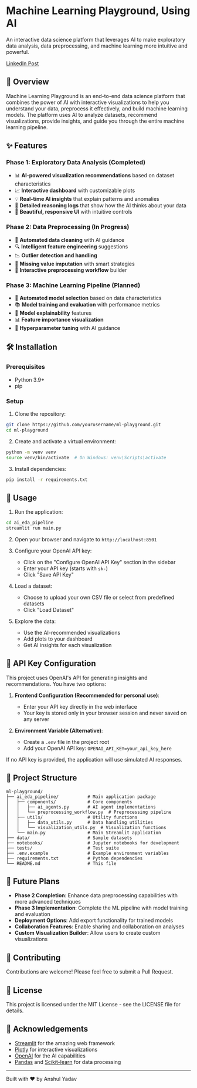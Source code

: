 # Machine Learning Playground, Using AI

An interactive data science platform that leverages AI to make exploratory data analysis, data preprocessing, and machine learning more intuitive and powerful.

[LinkedIn Post](https://www.linkedin.com/feed/update/urn:li:activity:7305473264347230208/)

## 🚀 Overview

Machine Learning Playground is an end-to-end data science platform that combines the power of AI with interactive visualizations to help you understand your data, preprocess it effectively, and build machine learning models. The platform uses AI to analyze datasets, recommend visualizations, provide insights, and guide you through the entire machine learning pipeline.

## ✨ Features

### Phase 1: Exploratory Data Analysis (Completed)
- 📊 **AI-powered visualization recommendations** based on dataset characteristics
- 📈 **Interactive dashboard** with customizable plots
- 💡 **Real-time AI insights** that explain patterns and anomalies
- 📝 **Detailed reasoning logs** that show how the AI thinks about your data
- 🎨 **Beautiful, responsive UI** with intuitive controls

### Phase 2: Data Preprocessing (In Progress)
- 🧹 **Automated data cleaning** with AI guidance
- 🔍 **Intelligent feature engineering** suggestions
- 📉 **Outlier detection and handling**
- 🧩 **Missing value imputation** with smart strategies
- 🔄 **Interactive preprocessing workflow** builder

### Phase 3: Machine Learning Pipeline (Planned)
- 🤖 **Automated model selection** based on data characteristics
- 📚 **Model training and evaluation** with performance metrics
- 🔮 **Model explainability** features
- 📊 **Feature importance visualization**
- 🔄 **Hyperparameter tuning** with AI guidance

## 🛠️ Installation

### Prerequisites
- Python 3.9+
- pip

### Setup

1. Clone the repository:
```bash
git clone https://github.com/yourusername/ml-playground.git
cd ml-playground
```

2. Create and activate a virtual environment:
```bash
python -m venv venv
source venv/bin/activate  # On Windows: venv\Scripts\activate
```

3. Install dependencies:
```bash
pip install -r requirements.txt
```

## 🚀 Usage

1. Run the application:
```bash
cd ai_eda_pipeline
streamlit run main.py
```

2. Open your browser and navigate to `http://localhost:8501`

3. Configure your OpenAI API key:
   - Click on the "Configure OpenAI API Key" section in the sidebar
   - Enter your API key (starts with `sk-`)
   - Click "Save API Key"

4. Load a dataset:
   - Choose to upload your own CSV file or select from predefined datasets
   - Click "Load Dataset"

5. Explore the data:
   - Use the AI-recommended visualizations
   - Add plots to your dashboard
   - Get AI insights for each visualization

## 🔑 API Key Configuration

This project uses OpenAI's API for generating insights and recommendations. You have two options:

1. **Frontend Configuration (Recommended for personal use)**:
   - Enter your API key directly in the web interface
   - Your key is stored only in your browser session and never saved on any server

2. **Environment Variable (Alternative)**:
   - Create a `.env` file in the project root
   - Add your OpenAI API key: `OPENAI_API_KEY=your_api_key_here`

If no API key is provided, the application will use simulated AI responses.

## 📁 Project Structure

```
ml-playground/
├── ai_eda_pipeline/           # Main application package
│   ├── components/            # Core components
│   │   ├── ai_agents.py       # AI agent implementations
│   │   └── preprocessing_workflow.py  # Preprocessing pipeline
│   ├── utils/                 # Utility functions
│   │   ├── data_utils.py      # Data handling utilities
│   │   └── visualization_utils.py  # Visualization functions
│   └── main.py                # Main Streamlit application
├── data/                      # Sample datasets
├── notebooks/                 # Jupyter notebooks for development
├── tests/                     # Test suite
├── .env.example               # Example environment variables
├── requirements.txt           # Python dependencies
└── README.md                  # This file
```

## 🔮 Future Plans

- **Phase 2 Completion**: Enhance data preprocessing capabilities with more advanced techniques
- **Phase 3 Implementation**: Complete the ML pipeline with model training and evaluation
- **Deployment Options**: Add export functionality for trained models
- **Collaboration Features**: Enable sharing and collaboration on analyses
- **Custom Visualization Builder**: Allow users to create custom visualizations

## 🤝 Contributing

Contributions are welcome! Please feel free to submit a Pull Request.

## 📄 License

This project is licensed under the MIT License - see the LICENSE file for details.

## 🙏 Acknowledgements

- [Streamlit](https://streamlit.io/) for the amazing web framework
- [Plotly](https://plotly.com/) for interactive visualizations
- [OpenAI](https://openai.com/) for the AI capabilities
- [Pandas](https://pandas.pydata.org/) and [Scikit-learn](https://scikit-learn.org/) for data processing

---

Built with ❤️ by Anshul Yadav 
